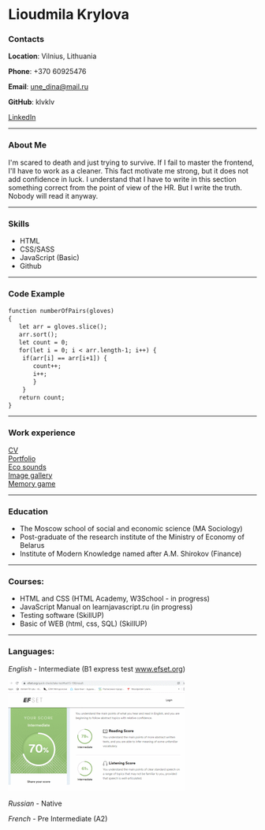 # Lioudmila Krylova

### Contacts
**Location**: Vilnius, Lithuania  

**Phone**: +370 60925476  

**Email**: une_dina@mail.ru  

**GitHub**: klvklv  

 [LinkedIn](https://www.linkedin.com/feed/?trk=onboarding-landing/)  

---
### About Me
I'm scared to death and just trying to survive. If I fail to master the frontend, I'll have to work as a cleaner. This fact  motivate me strong, but it does not add confidence in luck. I understand that I have to write in this section something correct from the point of view of the HR. But I write the truth. Nobody will read it anyway.

---
### Skills
* HTML
* CSS/SASS
* JavaScript (Basic)
* Github  
---
### Code Example
	function numberOfPairs(gloves)
	{
	   let arr = gloves.slice();
	   arr.sort();
	   let count = 0;
	   for(let i = 0; i < arr.length-1; i++) {
		if(arr[i] == arr[i+1]) {
		   count++;
		   i++;
		   }
		}
	   return count;
	}
---
### Work experience
[CV](https://klvklv.github.io/rsschool-cv/)  
[Portfolio](https://rolling-scopes-school.github.io/klvklv-JSFEPRESCHOOL/Portfolio/)  
[Eco sounds](https://rolling-scopes-school.github.io/klvklv-JSFEPRESCHOOL/eco-sounds/)  
[Image gallery](https://rolling-scopes-school.github.io/klvklv-JSFEPRESCHOOL/image-galery/)  
[Memory game](https://rolling-scopes-school.github.io/klvklv-JSFEPRESCHOOL/memory-game/)    

---
### Education
* The Moscow school of social and economic science
(MA Sociology)
* Post-graduate of the research institute of the Ministry of Economy of Belarus 
* Institute of Modern Knowledge named after A.M. Shirokov 
(Finance)

---
### Courses:
+ HTML and CSS (HTML Academy, W3School - in progress)
+ JavaScript Manual on learnjavascript.ru (in progress)
+ Testing software (SkillUP)
+ Basic of WEB (html, css, SQL) (SkillUP)  

---
### Languages:
*English* - Intermediate (B1 express test www.efset.org)  

![](Eng_test.png) 

*Russian* - Native  

*French* - Pre Intermediate (A2)
